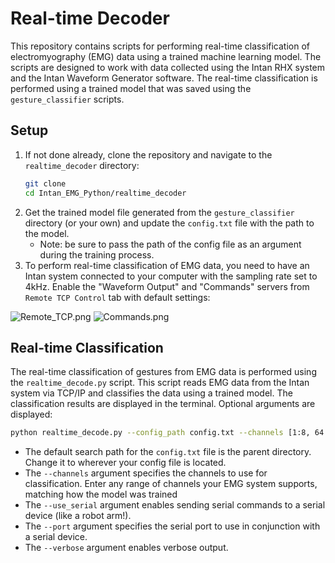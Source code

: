 # Real-time Decoder

This repository contains scripts for performing real-time classification of electromyography (EMG) data using a trained machine learning model. The scripts are designed to work with data collected using the Intan RHX system and the Intan Waveform Generator software. The real-time classification is performed using a trained model that was saved using the `gesture_classifier` scripts.

## Setup

1. If not done already, clone the repository and navigate to the `realtime_decoder` directory:
    ```bash
    git clone
    cd Intan_EMG_Python/realtime_decoder
    ```
2. Get the trained model file generated from the `gesture_classifier` directory (or your own) and update the `config.txt` file with the path to the model.
    - Note: be sure to pass the path of the config file as an argument during the training process. 
3. To perform real-time classification of EMG data, you need to have an Intan system connected to your computer with the sampling rate set to 4kHz. Enable the "Waveform Output" and "Commands" servers from `Remote TCP Control` tab with default settings:

![Remote_TCP.png](../../assets/Remote_TCP.png)
![Commands.png](../../assets/Commands.png)

## Real-time Classification
The real-time classification of gestures from EMG data is performed using the `realtime_decode.py` script. This script reads EMG data from the Intan system via TCP/IP and classifies the data using a trained model. The classification results are displayed in the terminal. Optional arguments are displayed:
```bash
python realtime_decode.py --config_path config.txt --channels [1:8, 64:72] --use_serial --port COM3 --verbose
``` 

- The default search path for the `config.txt` file is the parent directory. Change it to wherever your config file is located.
- The `--channels` argument specifies the channels to use for classification. Enter any range of channels your EMG system supports, matching how the model was trained
- The `--use_serial` argument enables sending serial commands to a serial device (like a robot arm!).
- The `--port` argument specifies the serial port to use in conjunction with a serial device.
- The `--verbose` argument enables verbose output.